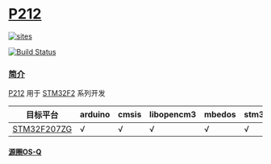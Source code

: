 ﻿# [P212](https://github.com/OS-Q/P212)

[![sites](http://182.61.61.133/link/resources/OSQ.png)](http://www.OS-Q.com)

[![Build Status](https://github.com/OS-Q/P212/workflows/CI/badge.svg)](https://github.com/OS-Q/P212/actions/workflows/CI.yml)

### [简介](https://github.com/OS-Q/P212/wiki)

[P212](https://github.com/OS-Q/P212) 用于 [STM32F2](https://www.st.com/zh/microcontrollers-microprocessors/stm32f2-series.html) 系列开发



| 目标平台 | arduino | cmsis | libopencm3 | mbedos | stm32hal | zephyr |
| ------- | ------- | ------ | --------- | --------- | ---------- | ---------- |
| [STM32F207ZG](https://github.com/SoCXin/STM32F207ZG) | √ | √ | √ | √ | √ |  √  |

#### [源圈OS-Q](http://www.OS-Q.com)
